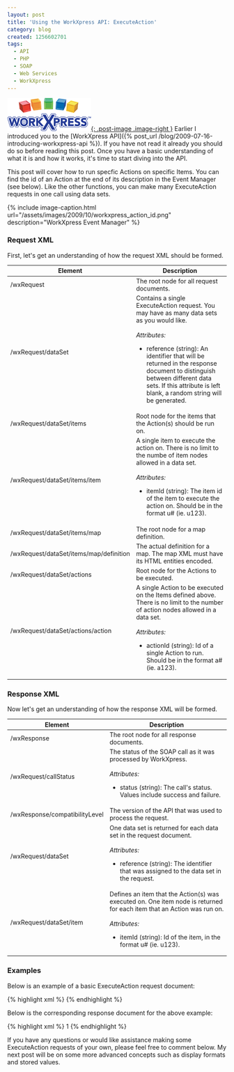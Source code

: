 ```yaml
---
layout: post
title: 'Using the WorkXpress API: ExecuteAction'
category: blog
created: 1256602701
tags:
  - API
  - PHP
  - SOAP
  - Web Services
  - WorkXpress
---
```

[![WorkXpress](/assets/images/workxpress-logo.png){: .post-image .image-right }](http://www.workxpress.com)
Earlier I introduced you to the
[WorkXpress API]({% post_url /blog/2009-07-16-introducing-workxpress-api %}). If
you have not read it already you should do so before reading this post. Once you
have a basic understanding of what it is and how it works, it's time to start
diving into the API.

<!--more-->

This post will cover how to run specfic Actions on specific Items. You can find
the id of an Action at the end of its description in the Event Manager (see
below). Like the other functions, you can make many ExecuteAction requests in
one call using data sets.

{% include image-caption.html url="/assets/images/2009/10/workxpress_action_id.png" description="WorkXpress Event Manager" %}

### Request XML
First, let's get an understanding of how the request XML should be formed.

<table class="workxpress-table">
	<thead>
		<tr>
			<th>Element</th>
			<th>Description</th>
		</tr>
	</thead>
	<tbody>
		<tr>
			<td>/wxRequest</td>
			<td>The root node for all request documents.</td>
		</tr>
		<tr>
			<td>/wxRequest/dataSet</td>
			<td>
			  Contains a single ExecuteAction request. You may have as many data sets
			  as you would like.
			  <br /><br />
			  <em>Attributes:</em>
			  <ul>
			    <li>
			      reference (string): An identifier that will be returned in the
			      response document to distinguish between different data sets. If
			      this attribute is left blank, a random string will be generated.
			    </li>
			  </ul>
			</td>
		</tr>
		<tr>
			<td>/wxRequest/dataSet/items</td>
			<td>Root node for the items that the Action(s) should be run on.</td>
		</tr>
		<tr>
			<td>/wxRequest/dataSet/items/item</td>
			<td>
			  A single item to execute the action on. There is no limit to the numbe
			  of item nodes allowed in a data set.
			  <br /><br />
				<em>Attributes:</em>
				<ul>
				  <li>
				    itemId (string): The item id of the item to execute the action on.
				    Should be in the format u# (ie. u123).
				  </li>
				</ul>
			</td>
		</tr>
		<tr>
			<td>/wxRequest/dataSet/items/map</td>
			<td>The root node for a map definition.</td>
		</tr>
		<tr>
			<td>/wxRequest/dataSet/items/map/definition</td>
			<td>
			  The actual definition for a map. The map XML must have its HTML entities
			  encoded.
      </td>
		</tr>
		<tr>
			<td>/wxRequest/dataSet/actions</td>
			<td>Root node for the Actions to be executed.</td>
		</tr>
		<tr>
			<td>/wxRequest/dataSet/actions/action</td>
			<td>
			  A single Action to be executed on the Items defined above. There is no
			  limit to the number of action nodes allowed in a data set.
			  <br /><br />
				<em>Attributes:</em>
				<ul>
				  <li>
				    actionId (string): Id of a single Action to run. Should be in the
				    format a# (ie. a123).
				  </li>
				</ul>
			</td>
		</tr>
	</tbody>
</table>

### Response XML
Now let's get an understanding of how the response XML will be formed.

<table class="workxpress-table">
	<thead>
		<tr>
			<th>Element</th>
			<th>Description</th>
		</tr>
	</thead>
	<tbody>
		<tr>
			<td>/wxResponse</td>
			<td>The root node for all response documents.</td>
		</tr>
		<tr>
			<td>/wxRequest/callStatus</td>
			<td>
			  The status of the SOAP call as it was processed by WorkXpress.
			  <br /><br />
				<em>Attributes:</em>
				<ul>
				  <li>
				    status (string): The call's status. Values include success and
				    failure.
				  </li>
				</ul>
			</td>
		</tr>
		<tr>
			<td>/wxResponse/compatibilityLevel</td>
			<td>The version of the API that was used to process the request.</td>
		</tr>
		<tr>
			<td>/wxRequest/dataSet</td>
			<td>
			  One data set is returned for each data set in the request document.
			  <br /><br />
				<em>Attributes:</em>
				<ul>
				  <li>
				    reference (string): The identifier that was assigned to the data set
				    in the request.
				  </li>
				</ul>
			</td>
		</tr>
		<tr>
			<td>/wxRequest/dataSet/item</td>
			<td>
			  Defines an item that the Action(s) was executed on. One item node is
			  returned for each item that an Action was run on.
			  <br /><br />
				<em>Attributes:</em>
				<ul>
				  <li>
				    itemId (string): Id of the item, in the format u# (ie. u123).
				  </li>
				</ul>
			</td>
		</tr>
	</tbody>
</table>

### Examples
Below is an example of a basic ExecuteAction request document:

{% highlight xml %}
<wxrequest>
  <dataset reference="accounts">
    <items>
      <item itemid="u3541"></item>
      <item itemid="u511"></item>
    </items>
    <actions>
      <action actionid="a314558"></action>
    </actions>
  </dataset>
</wxrequest>
{% endhighlight %}

Below is the corresponding response document for the above example:

{% highlight xml %}
<wxresponse>
  <callstatus status="success"></callstatus>
  <compatibilitylevel>1</compatibilitylevel>
  <dataset reference="accounts">
    <item itemid="u3541"></item>
    <item itemid="u511"></item>
  </dataset>
</wxresponse>
{% endhighlight %}

If you have any questions or would like assistance making some ExecuteAction
requests of your own, please feel free to comment below. My next post will be on
some more advanced concepts such as display formats and stored values.
